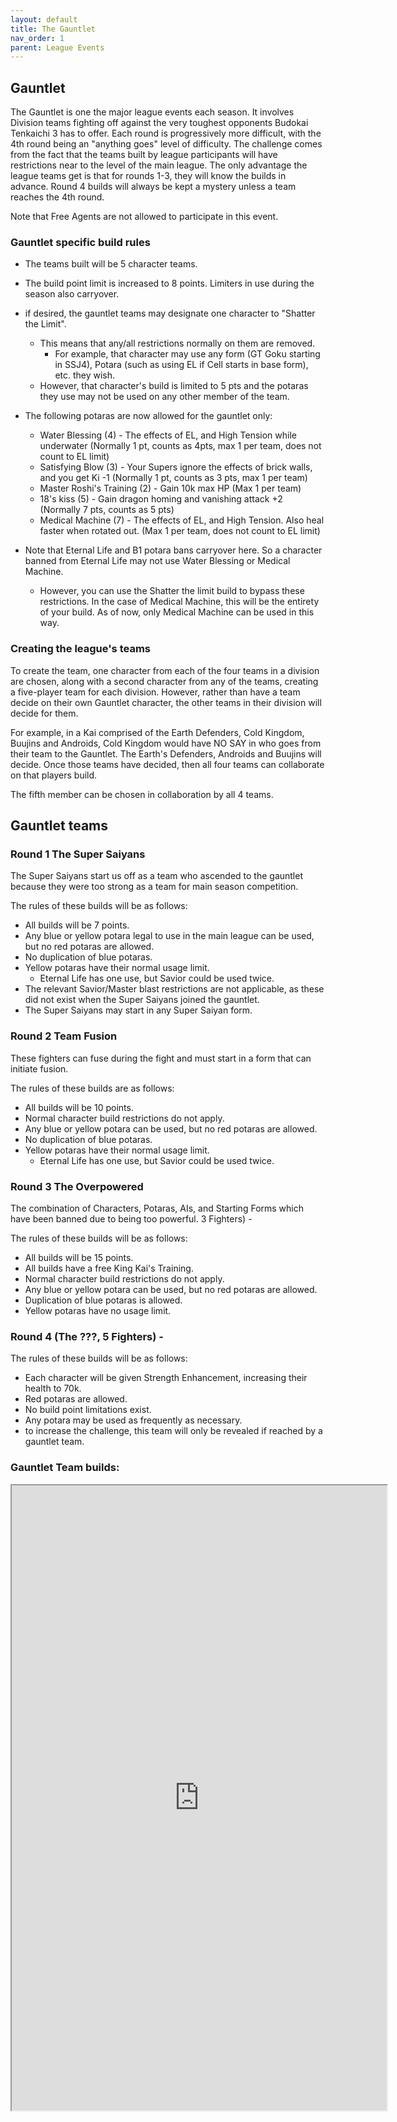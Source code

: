 ```yaml
---
layout: default
title: The Gauntlet
nav_order: 1
parent: League Events
---
```

## Gauntlet

The Gauntlet is one the major league events each season. It involves Division teams fighting off against the very toughest 
opponents Budokai Tenkaichi 3 has to offer.  Each round is progressively more difficult, with the 4th round being an "anything goes" 
level of difficulty. The challenge comes from the fact that the teams built by league participants will have restrictions
near to the level of the main league.  The only advantage the league teams get is that for rounds 1-3, they will know the builds in advance.
Round 4 builds will always be kept a mystery unless a team reaches the 4th round.

Note that Free Agents are not allowed to participate in this event.
   
### Gauntlet specific build rules 

- The teams built will be 5 character teams.
- The build point limit is increased to 8 points. Limiters in use during the season also carryover.
- if desired, the gauntlet teams may designate one character to "Shatter the Limit". 
    - This means that any/all restrictions normally on them are removed. 
        - For example, that character may use any form (GT Goku starting in SSJ4), Potara (such as using EL if Cell 
        starts in base form), etc. they wish. 
    - However, that character's build is limited to 5 pts and the potaras they use may not be used on any other member of the team. 

-  The following potaras are now allowed for the gauntlet only:
    - Water Blessing (4) - The effects of EL, and High Tension while underwater (Normally 1 pt, counts as 4pts, max 1 per team, does not count to EL limit)
    - Satisfying Blow (3) - Your Supers ignore the effects of brick walls, and you get Ki -1 (Normally 1 pt, counts as 3 pts, max 1 per team)
    - Master Roshi's Training (2) - Gain 10k max HP (Max 1 per team)
    - 18's kiss (5) - Gain dragon homing and vanishing attack +2 (Normally 7 pts, counts as 5 pts)
    - Medical Machine (7) - The effects of EL, and High Tension. Also heal faster when rotated out. (Max 1 per team, does not count to EL limit)

- Note that Eternal Life and B1 potara bans carryover here. So a character banned from Eternal Life may not use Water Blessing or
Medical Machine.
    - However, you can use the Shatter the limit build to bypass these restrictions. In the case of Medical Machine, this will be the 
    entirety of your build. As of now, only Medical Machine can be used in this way.

### Creating the league's teams

To create the team, one character from each of the four teams in a division are chosen, along with a second character 
from any of the teams, creating a five-player team for each division. However, rather than have a team decide on their 
own Gauntlet character, the other teams in their division will decide for them. 

For example, in a Kai comprised of the Earth Defenders, Cold Kingdom, Buujins and Androids, Cold Kingdom would have NO SAY 
in who goes from their team to the Gauntlet. The Earth's Defenders, Androids and Buujins will decide. Once those teams have 
decided, then all four teams can collaborate on that players build. 

The fifth member can be chosen in collaboration by all 4 teams.

## Gauntlet teams

### Round 1 The Super Saiyans 

The Super Saiyans start us off as a team who ascended to the gauntlet because they were too strong as a team for main season competition.

The rules of these builds will be as follows:
- All builds will be 7 points.
- Any blue or yellow potara legal to use in the main league can be used, but no red potaras are allowed.
- No duplication of blue potaras.
- Yellow potaras have their normal usage limit.
    - Eternal Life has one use, but Savior could be used twice.
- The relevant Savior/Master blast restrictions are not applicable, as these did not exist when the Super Saiyans joined the gauntlet.
- The Super Saiyans may start in any Super Saiyan form.

### Round 2 Team Fusion

These fighters can fuse during the fight and must start in a form that can initiate fusion. 

The rules of these builds are as follows:
- All builds will be 10 points.
- Normal character build restrictions do not apply.
- Any blue or yellow potara can be used, but no red potaras are allowed.
- No duplication of blue potaras.
- Yellow potaras have their normal usage limit.
    - Eternal Life has one use, but Savior could be used twice.

### Round 3 The Overpowered 

The combination of Characters, Potaras, AIs, and Starting Forms which have been banned due to being too powerful. 3 Fighters) - 

The rules of these builds will be as follows:
- All builds will be 15 points.
- All builds have a free King Kai's Training.
- Normal character build restrictions do not apply.
- Any blue or yellow potara can be used, but no red potaras are allowed.
- Duplication of blue potaras is allowed.
- Yellow potaras have no usage limit.


### Round 4 (The ???, 5 Fighters) - 

The rules of these builds will be as follows:
- Each character will be given Strength Enhancement, increasing their health to 70k.
- Red potaras are allowed.
- No build point limitations exist.
- Any potara may be used as frequently as necessary.
- to increase the challenge, this team will only be revealed if reached by a gauntlet team. 


### Gauntlet Team builds: 

<iframe width=600 height=1000 scrolling="yes" src="https://docs.google.com/document/d/e/2PACX-1vTV9U6m_YQzwZF7or05rI-IAl3miGWN9FKjHkejp5ab0eGL4Tldhg5YNCHQHc0URLhB9QhUqi5fEKCO/pub?embedded=true"></iframe>
